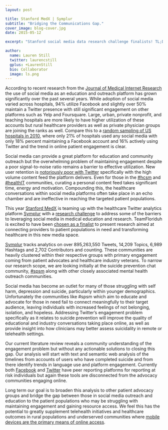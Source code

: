```yaml
---
layout: post

title: Stanford MedX | Symplur
subtitle: "Bridging the Communications Gap."
cover_image: blog-cover.jpg
date: 2015-05-12

excerpt: "Stanford social media data research challenge finalists! TL;DR Underserved populations use mobile, meet them there."

author:
  name: Lauren Still
  twitter: laurencstill
  gplus: +LaurenStill 
  bio: Collaborator
  image: ls.png
---
```


According to recent research from the [Journal of Medical Internet Research][4] the use of social media as an education and outreach platform has grown significantly over the past several years.  While adoption of social media varied across hospitals, 94% utilize  Facebook and slightly over 50% maintain a Twitter presence with still significant engagement on other platforms such as Yelp and Foursquare. Large, urban, private nonprofit, and teaching hospitals are more likely to have higher utilization of these accounts but rural healthcare providers as well as private physician groups are joining the ranks as well. Compare this to a [random sampling of US hospitals in 2010][5], where only 21% of hospitals used any social media with only 18% percent maintaining a Facebook account and 16% actively using Twitter and the trend in online patient engagement is clear.

Social media can provide a great platform for education and community outreach but the overwhelming problem of maintaining engagement despite a poor signal-to-noise ratio remains a barrier to effective utilization. New user retention is [notoriously poor with Twitter][6] specifically with the high volume content feed the platform delivers. Even for those in the [#hcsm][7] and [#healthIT][8] communities, curating a personal content feed takes significant time, energy and motivation. Compounding this, the healthcare conversations within social media platforms often take place in an echo chamber and are ineffective in reaching the targeted patient populations. 

This year  [Stanford MedX][1] is teaming up with the healthcare Twitter analytics platform [Symplur][2] with a [research challenge][12] to address some of the barriers to leveraging social media in medical education and research. TeamFloriduh is excited to have been [chosen as a finalist][9] to present research aimed at connecting providers to patient populations in need and transforming healthcare in this new media space.  

[Symplur][13] tracks analytics on over 895,263,550 Tweets, 14,209 Topics, 6,989 Hashtags and 2,702 Contributors and counting. These communities are heavily clustered within their respective groups with primary engagement coming from patient advocates and healthcare industry veterans. To narrow our research scope, we are looking initially at the suicide prevention chat community, [#spsm][14] along with other closely associated mental health outreach communities. 

Social media has become an outlet for many of those struggling with self harm, depression and suicide, particularly within younger demographics. Unfortunately the communities like #spsm which aim to educate and advocate for those in need fail to connect meaningfully to their target audience, leaving individuals with increased feelings of not belonging, isolation, and hopeless. Addressing Twitter’s engagement problem specifically as it relates to suicide prevention will improve the quality of educational and industry conversations taking place online, as well as provide insight into how clinicians may better assess suicidality in remote or telehealth settings.

Our current literature review reveals a community understanding of the engagement problem but without any actionable solutions to closing this gap. Our analysis will start with text and semantic web analysis of the timelines from accounts of users who have completed suicide and from there identify trends in language use and platform engagement. Currently both [Facebook][10] and [Twitter][11] have peer reporting platforms for reporting at risk individuals but again these tools are disconnected from the advocacy communities engaging online.  

Long term our goal is to broaden this analysis to other patient advocacy groups and bridge the gap between those in social media outreach and education to the patient populations who may be struggling with maintaining engagement and gaining resource access. We feel this has the potential to greatly supplement telehealth initiatives and healthcare outcomes in rural populations and underserved communities where [mobile devices are the primary means of online access][15]. 



[1]: http://medicinex.stanford.edu/
[2]: http://www.symplur.com/signals/
[3]: http://medicinex.stanford.edu/2015/04/10/medx-symplur-semifinals/
[4]: http://www.jmir.org/2014/11/e264
[5]: http://annals.org/article.aspx?articleid=1675927
[6]: http://www.washingtonpost.com/blogs/wonkblog/wp/2013/04/01/the-problem-with-twitter/
[7]: https://twitter.com/search?q=%23hcsm&src=typd
[8]: https://twitter.com/search?q=%23healthit&src=typd
[9]: http://medicinex.stanford.edu/2015/04/10/medx-symplur-semifinals/
[10]: http://www.npr.org/sections/alltechconsidered/2015/03/17/391056271/fighting-stigma-against-privacy-facebook-s-new-suicide-resources
[11]: https://support.twitter.com/articles/20170313-dealing-with-self-harm-and-suicide
[12]: http://www.symplur.com/blog/stanford-medicine-x-symplur-announce-social-media-analytics-research-challenge/?utm_source=&utm_medium=stanford-medicine-x-symplur-signals-research-challenge&utm_term=stanford-medicine-x-symplur-signals-research-challenge&utm_content=&utm_campaign=sponsor_one
[13]: http://www.symplur.com/
[14]: https://twitter.com/search?q=%23spsm&src=typd
[15]: http://50.usaid.gov/infographic-mobile-phones-tackling-poverty/
